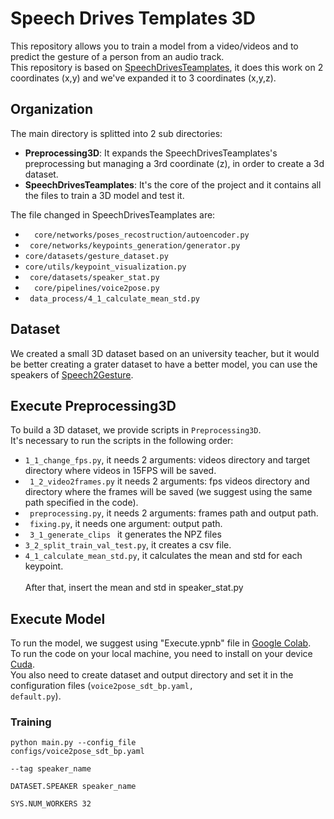 # Speech Drives Templates 3D
This repository allows you to train a model from a video/videos and to predict the gesture of a person from an audio track.<br>
This repository is based on [SpeechDrivesTeamplates](https://github.com/ShenhanQian/SpeechDrivesTemplates), it does this work on 2 coordinates (x,y) and we've expanded it to 3 coordinates (x,y,z).

## Organization
The main directory is splitted into 2 sub directories:
  <ul>
   <li>  <b>Preprocessing3D</b>: It expands the SpeechDrivesTeamplates's preprocessing but managing a 3rd coordinate (z), in order to create a 3d dataset.
   <li><b> SpeechDrivesTeamplates</b>: It's the core of the project and it contains all the files to train a 3D model and test it.
  </ul>

The file changed in SpeechDrivesTeamplates are:
<ul>
<li><code>  core/networks/poses_recostruction/autoencoder.py</code>
<li><code> core/networks/keypoints_generation/generator.py </code>
<li><code>core/datasets/gesture_dataset.py</code>
<li><code>core/utils/keypoint_visualization.py </code>
<li><code> core/datasets/speaker_stat.py </code>
<li><code>  core/pipelines/voice2pose.py  </code>
<li><code> data_process/4_1_calculate_mean_std.py  </code>
</ul>

## Dataset
We created a small 3D dataset based on an university teacher, but it would be better creating a grater dataset to have a better model, you can use the speakers of [Speech2Gesture](https://people.eecs.berkeley.edu/~shiry/projects/speech2gesture/index.html).

## Execute Preprocessing3D
To build a 3D dataset, we provide scripts in <code>Preprocessing3D</code>.<br>
It's necessary to run the scripts in the following order:
<ul>
<li> <code>1_1_change_fps.py</code>, it needs 2 arguments: videos directory and target directory where videos in 15FPS will be saved.
<li> <code> 1_2_video2frames.py</code> it needs 2 arguments: fps videos directory and directory where the frames will be saved (we suggest using the same path specified in the code).
<li><code> preprocessing.py</code>, it needs 2 arguments: frames path and output path.
<li><code> fixing.py</code>, it needs one argument: output path.
<li><code> 3_1_generate_clips </code> it generates the NPZ files
<li><code>3_2_split_train_val_test.py</code>, it creates a csv file.
<li><code>4_1_calculate_mean_std.py</code>, it calculates the mean and std for each keypoint.<br>
<br>
After that, insert the mean and std in speaker_stat.py
</ul>

## Execute Model
To run the model, we suggest using "Execute.ypnb" file in [Google Colab](https://colab.research.google.com).<br>
To run the code on your local machine, you need to install on your device [Cuda](https://developer.nvidia.com/cuda-toolkit).<br>
You also need to create dataset and output directory and set it in the configuration files (<code>voice2pose_sdt_bp.yaml, default.py</code>).<br>

### Training
<code>python main.py --config_file configs/voice2pose_sdt_bp.yaml \
    --tag speaker_name \
    DATASET.SPEAKER speaker_name \
    SYS.NUM_WORKERS 32
</code>

